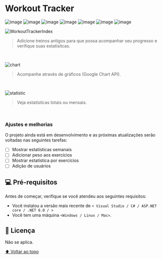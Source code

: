 # Workout Tracker
![image](	https://img.shields.io/badge/C%23-239120?style=for-the-badge&logo=c-sharp&logoColor=white)
![image](	https://img.shields.io/badge/.NET-5C2D91?style=for-the-badge&logo=.net&logoColor=white)
![image](	https://img.shields.io/badge/jQuery-0769AD?style=for-the-badge&logo=jquery&logoColor=white)
![image](	https://img.shields.io/badge/HTML5-E34F26?style=for-the-badge&logo=html5&logoColor=white)
![image](	https://img.shields.io/badge/CSS3-1572B6?style=for-the-badge&logo=css3&logoColor=white)
![image](	https://img.shields.io/badge/Bootstrap-563D7C?style=for-the-badge&logo=bootstrap&logoColor=white)
![image](	https://img.shields.io/badge/Microsoft_SQL_Server-CC2927?style=for-the-badge&logo=microsoft-sql-server&logoColor=white)

![WorkoutTrackerIndex](https://user-images.githubusercontent.com/102628363/204091965-f33a5e84-596f-473f-b9dd-19d49ff56cd4.png)

> Adicione treinos antigos para que possa acompanhar seu progresso e verifique suas estatísitcas.

<br>

![chart](https://user-images.githubusercontent.com/102628363/204095982-c6d02751-50df-4420-bbe3-f4b7454452a4.png)

> Acompanhe através de gráficos (Google Chart API).

<br>

![statistic](https://user-images.githubusercontent.com/102628363/204095737-803cd3fd-9925-4661-aad9-8b1ae8785fbc.png)
> Veja estatísitcas totais ou mensais.

<br>

### Ajustes e melhorias

O projeto ainda está em desenvolvimento e as próximas atualizações serão voltadas nas seguintes tarefas:

- [ ] Mostrar estatísticas semanais
- [ ] Adicionar peso aos exercícios
- [ ] Mostrar estatística por exercícios
- [ ] Adição de usuários 

## 💻 Pré-requisitos

Antes de começar, verifique se você atendeu aos seguintes requisitos:
* Você instalou a versão mais recente de `< Visual Studio / C# / ASP.NET core / .NET 6.0 / >`
* Você tem uma máquina `<Windows / Linux / Mac>`. 


## 📝 Licença

Não se aplica.

[⬆ Voltar ao topo](#workout-tracker)<br>
